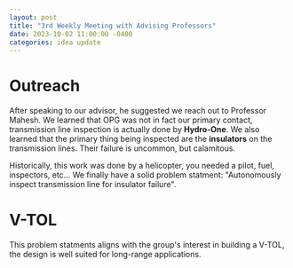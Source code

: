 ```yaml
---
layout: post
title: "3rd Weekly Meeting with Advising Professors"
date: 2023-10-02 11:00:00 -0400
categories: idea update
---
```


# Outreach

After speaking to our advisor, he suggested we reach out to Professor Mahesh. We learned that OPG was not in fact our primary contact, transmission line inspection is actually done by **Hydro-One**. We also learned that the primary thing being inspected are the **insulators** on the transmission lines. Their failure is uncommon, but calamitous.

Historically, this work was done by a helicopter, you needed a pilot, fuel, inspectors, etc… We finally have a solid problem statment: "Autonomously inspect transmission line for insulator failure".

# V-TOL

This problem statments aligns with the group's interest in building a V-TOL, the design is well suited for long-range applications.
